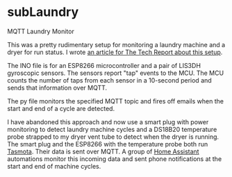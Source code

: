 # subLaundry
MQTT Laundry Monitor

This was a pretty rudimentary setup for monitoring a laundry machine and a dryer for run status. I wrote [an article for The Tech Report about this setup](https://techreport.com/blog/31056/i-made-my-dumb-appliances-smarter-with-the-internet-of-things/). 

The INO file is for an ESP8266 microcontroller and a pair of LIS3DH gyroscopic sensors. The sensors report "tap" events to the MCU. The MCU counts the number of taps from each sensor in a 10-second period and sends that information over MQTT. 

The py file monitors the specified MQTT topic and fires off emails when the start and end of a cycle are detected. 

I have abandoned this approach and now use a smart plug with power monitoring to detect laundry machine cycles and a DS18B20 temperature probe strapped to my dryer vent tube to detect when the dryer is running. The smart plug and the ESP8266 with the temperature probe both run [Tasmota](https://tasmota.github.io/docs/). Their data is sent over MQTT. A group of [Home Assistant](https://home-assistant.io) automations monitor this incoming data and sent phone notifications at the start and end of machine cycles. 
